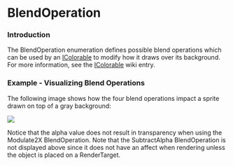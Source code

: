 # BlendOperation

### Introduction

The BlendOperation enumeration defines possible blend operations which can be used by an [IColorable](../../../frb/docs/index.php) to modify how it draws over its background. For more information, see the [IColorable](../../../frb/docs/index.php) wiki entry.

### Example - Visualizing Blend Operations

The following image shows how the four blend operations impact a sprite drawn on top of a gray background:

![](../../../.gitbook/assets/2017-05-img\_5913ee3513468.png)

Notice that the alpha value does not result in transparency when using the Modulate2X BlendOperation. Note that the SubtractAlpha BlendOperation is not displayed above since it does not have an affect when rendering unless the object is placed on a RenderTarget.

